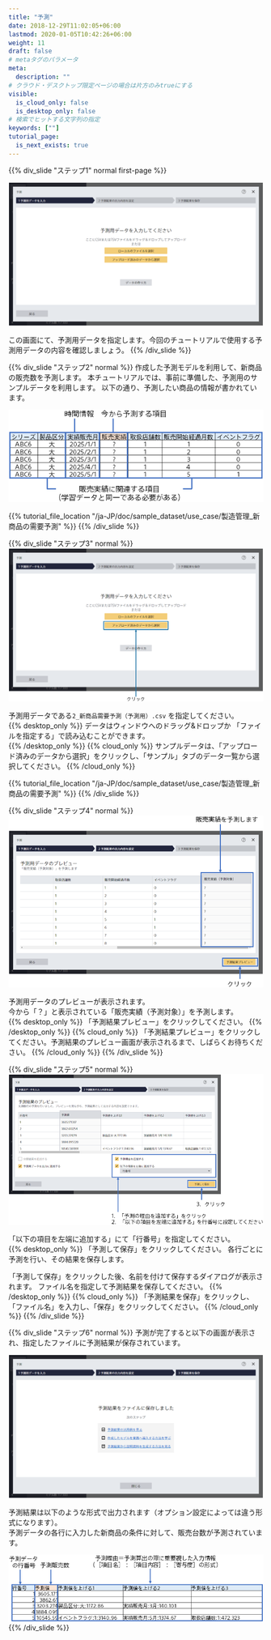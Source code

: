 ```yaml
---
title: "予測"
date: 2018-12-29T11:02:05+06:00
lastmod: 2020-01-05T10:42:26+06:00
weight: 11
draft: false
# metaタグのパラメータ
meta:
  description: ""
# クラウド・デスクトップ限定ページの場合は片方のみtrueにする
visible:
  is_cloud_only: false
  is_desktop_only: false
# 検索でヒットする文字列の指定
keywords: [""]
tutorial_page:
  is_next_exists: true
---
```


{{% div_slide "ステップ1" normal first-page %}}

![](../img/t_slide12.png)

この画面にて、予測用データを指定します。今回のチュートリアルで使用する予測用データの内容を確認しましょう。
{{% /div_slide %}}

{{% div_slide "ステップ2" normal %}}
作成した予測モデルを利用して、新商品の販売数を予測します。 本チュートリアルでは、事前に準備した、予測用のサンプルデータを利用します。 以下の通り、予測したい商品の情報が書かれています。

![](../img/t_slide13.png)

{{% tutorial_file_location "/ja-JP/doc/sample_dataset/use_case/製造管理_新商品の需要予測" %}}
{{% /div_slide %}}

{{% div_slide "ステップ3" normal %}}
![](../img/t_slide14.png)

予測用データである`2_新商品需要予測（予測用）.csv` を指定してください。<br/>
{{% desktop_only %}}
データはウィンドウへのドラッグ&ドロップか 「ファイルを指定する」で読み込むことができます。<br/>
{{% /desktop_only %}}
{{% cloud_only %}}
サンプルデータは、「アップロード済みのデータから選択」をクリックし、「サンプル」タブのデータ一覧から選択してください。
{{% /cloud_only %}}

{{% tutorial_file_location "/ja-JP/doc/sample_dataset/use_case/製造管理_新商品の需要予測" %}}
{{% /div_slide %}}

{{% div_slide "ステップ4" normal %}}
![](../img/t_slide15.png)

予測用データのプレビューが表示されます。</br>
今から「？」と表示されている「販売実績（予測対象）」を予測します。</br>
{{% desktop_only %}}
「予測結果プレビュー」をクリックしてください。
{{% /desktop_only %}}
{{% cloud_only %}}
「予測結果プレビュー」をクリックしてください。予測結果のプレビュー画面が表示されるまで、しばらくお待ちください。
{{% /cloud_only %}}
{{% /div_slide %}}

{{% div_slide "ステップ5" normal %}}
![](../img/t_slide16.png)

「以下の項目を左端に追加する」にて「行番号」を指定してください。</br>
{{% desktop_only %}}
「予測して保存」をクリックしてください。 各行ごとに予測を行い、その結果を保存します。

「予測して保存」をクリックした後、名前を付けて保存するダイアログが表示されます。 ファイル名を指定して予測結果を保存してください。
{{% /desktop_only %}}
{{% cloud_only %}}
「予測結果を保存」をクリックし、「ファイル名」を入力し、「保存」をクリックしてください。
{{% /cloud_only %}}
{{% /div_slide %}}

{{% div_slide "ステップ6" normal %}}
予測が完了すると以下の画面が表示され、指定したファイルに予測結果が保存されています。

![](../img/t_slide17.png)

予測結果は以下のような形式で出力されます（オプション設定によっては違う形式になります）。</br>
予測データの各行に入力した新商品の条件に対して、販売台数が予測されています。

![](../img/t_slide18.png)
{{% /div_slide %}}
